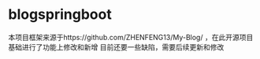 # blogspringboot
本项目框架来源于https://github.com/ZHENFENG13/My-Blog/ ，在此开源项目基础进行了功能上修改和新增
目前还要一些缺陷，需要后续更新和修改
